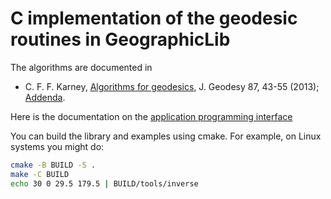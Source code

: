 #  C implementation of the geodesic routines in GeographicLib

The algorithms are documented in

* C. F. F. Karney,
  [Algorithms for geodesics](https://doi.org/10.1007/s00190-012-0578-z),
  J. Geodesy 87, 43-55 (2013);
  [Addenda](https://geographiclib.sourceforge.io/geod-addenda.html).

Here is the documentation on the
[application programming interface](https://geographiclib.sourceforge.io/html/C/)

You can build the library and examples using cmake.  For example, on
Linux systems you might do:
```sh
cmake -B BUILD -S .
make -C BUILD
echo 30 0 29.5 179.5 | BUILD/tools/inverse
```
